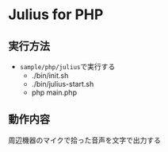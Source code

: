# Julius for PHP

## 実行方法
- `sample/php/julius`で実行する
  - ./bin/init.sh
  - ./bin/julius-start.sh
  - php main.php

## 動作内容
周辺機器のマイクで拾った音声を文字で出力する
